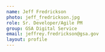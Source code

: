 ```yaml
---
name: Jeff Fredrickson
photo: jeff_fredrickson.jpg
role: Sr. Developer/Agile PM
group: GSA Digital Service
email: jeffrey.fredrickson@gsa.gov
layout: profile
---
```

